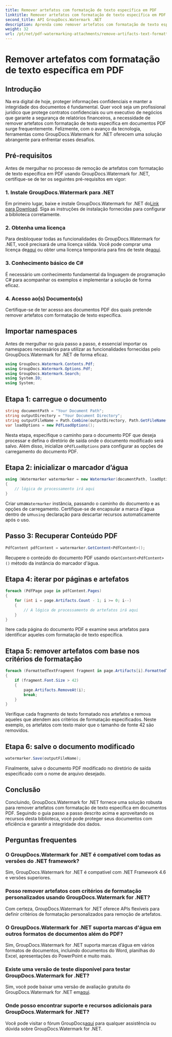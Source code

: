 ```yaml
---
title: Remover artefatos com formatação de texto específica em PDF
linktitle: Remover artefatos com formatação de texto específica em PDF
second_title: API GroupDocs.Watermark .NET
description: Aprenda como remover artefatos com formatação de texto específica em PDF usando GroupDocs para .NET. Siga nosso guia passo a passo.
weight: 32
url: /pt/net/pdf-watermarking-attachments/remove-artifacts-text-formatting-pdf/
---
```


# Remover artefatos com formatação de texto específica em PDF

## Introdução
Na era digital de hoje, proteger informações confidenciais e manter a integridade dos documentos é fundamental. Quer você seja um profissional jurídico que protege contratos confidenciais ou um executivo de negócios que garante a segurança de relatórios financeiros, a necessidade de remover artefatos com formatação de texto específica em documentos PDF surge frequentemente. Felizmente, com o avanço da tecnologia, ferramentas como GroupDocs.Watermark for .NET oferecem uma solução abrangente para enfrentar esses desafios.
## Pré-requisitos
Antes de mergulhar no processo de remoção de artefatos com formatação de texto específica em PDF usando GroupDocs.Watermark for .NET, certifique-se de ter os seguintes pré-requisitos em vigor:
### 1. Instale GroupDocs.Watermark para .NET
 Em primeiro lugar, baixe e instale GroupDocs.Watermark for .NET do[Link para Download](https://releases.groupdocs.com/Watermark/net/). Siga as instruções de instalação fornecidas para configurar a biblioteca corretamente.
### 2. Obtenha uma licença
Para desbloquear todas as funcionalidades do GroupDocs.Watermark for .NET, você precisará de uma licença válida. Você pode comprar uma licença de[aqui](https://purchase.groupdocs.com/buy) ou obter uma licença temporária para fins de teste de[aqui](https://purchase.groupdocs.com/temporary-license/).
### 3. Conhecimento básico de C#
É necessário um conhecimento fundamental da linguagem de programação C# para acompanhar os exemplos e implementar a solução de forma eficaz.
### 4. Acesso ao(s) Documento(s)
Certifique-se de ter acesso aos documentos PDF dos quais pretende remover artefatos com formatação de texto específica.

## Importar namespaces
Antes de mergulhar no guia passo a passo, é essencial importar os namespaces necessários para utilizar as funcionalidades fornecidas pelo GroupDocs.Watermark for .NET de forma eficaz.
```csharp
using GroupDocs.Watermark.Contents.Pdf;
using GroupDocs.Watermark.Options.Pdf;
using GroupDocs.Watermark.Search;
using System.IO;
using System;
```
## Etapa 1: carregue o documento
```csharp
string documentPath = "Your Document Path";
string outputDirectory = "Your Document Directory";
string outputFileName = Path.Combine(outputDirectory, Path.GetFileName(documentPath));
var loadOptions = new PdfLoadOptions();
```
 Nesta etapa, especifique o caminho para o documento PDF que deseja processar e defina o diretório de saída onde o documento modificado será salvo. Além disso, inicialize o`PdfLoadOptions` para configurar as opções de carregamento do documento PDF.
## Etapa 2: inicializar o marcador d’água
```csharp
using (Watermarker watermarker = new Watermarker(documentPath, loadOptions))
{
    // lógica de processamento irá aqui
}
```
 Criar uma`Watermarker` instância, passando o caminho do documento e as opções de carregamento. Certifique-se de encapsular a marca d'água dentro de um`using` declaração para descartar recursos automaticamente após o uso.
## Passo 3: Recuperar Conteúdo PDF
```csharp
PdfContent pdfContent = watermarker.GetContent<PdfContent>();
```
 Recupere o conteúdo do documento PDF usando o`GetContent<PdfContent>()` método da instância do marcador d'água.
## Etapa 4: iterar por páginas e artefatos
```csharp
foreach (PdfPage page in pdfContent.Pages)
{
    for (int i = page.Artifacts.Count - 1; i >= 0; i--)
    {
        // A lógica de processamento de artefatos irá aqui
    }
}
```
Itere cada página do documento PDF e examine seus artefatos para identificar aqueles com formatação de texto específica.
## Etapa 5: remover artefatos com base nos critérios de formatação
```csharp
foreach (FormattedTextFragment fragment in page.Artifacts[i].FormattedTextFragments)
{
    if (fragment.Font.Size > 42)
    {
        page.Artifacts.RemoveAt(i);
        break;
    }
}
```
Verifique cada fragmento de texto formatado nos artefatos e remova aqueles que atendem aos critérios de formatação especificados. Neste exemplo, os artefatos com texto maior que o tamanho de fonte 42 são removidos.
## Etapa 6: salve o documento modificado
```csharp
watermarker.Save(outputFileName);
```
Finalmente, salve o documento PDF modificado no diretório de saída especificado com o nome de arquivo desejado.

## Conclusão
Concluindo, GroupDocs.Watermark for .NET fornece uma solução robusta para remover artefatos com formatação de texto específica em documentos PDF. Seguindo o guia passo a passo descrito acima e aproveitando os recursos desta biblioteca, você pode proteger seus documentos com eficiência e garantir a integridade dos dados.
## Perguntas frequentes
### O GroupDocs.Watermark for .NET é compatível com todas as versões do .NET framework?
Sim, GroupDocs.Watermark for .NET é compatível com .NET Framework 4.6 e versões superiores.
### Posso remover artefatos com critérios de formatação personalizados usando GroupDocs.Watermark for .NET?
Com certeza, GroupDocs.Watermark for .NET oferece APIs flexíveis para definir critérios de formatação personalizados para remoção de artefatos.
### O GroupDocs.Watermark for .NET suporta marcas d'água em outros formatos de documentos além do PDF?
Sim, GroupDocs.Watermark for .NET suporta marcas d’água em vários formatos de documentos, incluindo documentos do Word, planilhas do Excel, apresentações do PowerPoint e muito mais.
### Existe uma versão de teste disponível para testar GroupDocs.Watermark for .NET?
 Sim, você pode baixar uma versão de avaliação gratuita do GroupDocs.Watermark for .NET em[aqui](https://releases.groupdocs.com/).
### Onde posso encontrar suporte e recursos adicionais para GroupDocs.Watermark for .NET?
 Você pode visitar o fórum GroupDocs[aqui](https://forum.groupdocs.com/c/watermark/19) para qualquer assistência ou dúvida sobre GroupDocs.Watermark for .NET.